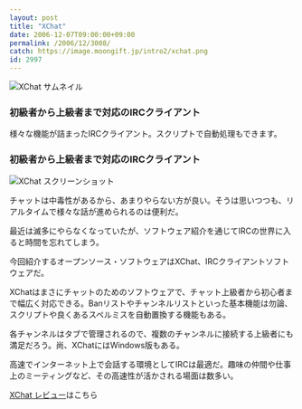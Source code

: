 ```yaml
---
layout: post
title: "XChat"
date: 2006-12-07T09:00:00+09:00
permalink: /2006/12/3008/
catch: https://image.moongift.jp/intro2/xchat.png
id: 2997
---
```

 ![XChat サムネイル](https://image.moongift.jp/intro2/xchat.t.png "XChat サムネイル")
  

### 初級者から上級者まで対応のIRCクライアント
  
様々な機能が詰まったIRCクライアント。スクリプトで自動処理もできます。  
<!--more-->  

### 初級者から上級者まで対応のIRCクライアント
  

![XChat スクリーンショット](https://image.moongift.jp/intro2/xchat.png "XChat スクリーンショット")

  

チャットは中毒性があるから、あまりやらない方が良い。そうは思いつつも、リアルタイムで様々な話が進められるのは便利だ。

  

最近は滅多にやらなくなっていたが、ソフトウェア紹介を通じてIRCの世界に入ると時間を忘れてしまう。

  

今回紹介するオープンソース・ソフトウェアはXChat、IRCクライアントソフトウェアだ。

  

XChatはまさにチャットのためのソフトウェアで、チャット上級者から初心者まで幅広く対応できる。Banリストやチャンネルリストといった基本機能は勿論、スクリプトや良くあるスペルミスを自動置換する機能もある。

  

各チャンネルはタブで管理されるので、複数のチャンネルに接続する上級者にも満足だろう。尚、XChatにはWindows版もある。

  

高速でインターネット上で会話する環境としてIRCは最適だ。趣味の仲間や仕事上のミーティングなど、その高速性が活かされる場面は数多い。

  

[XChat レビュー](http://oss.moongift.jp/review/i-3012.html)はこちら

